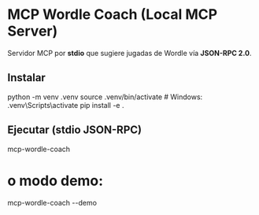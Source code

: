 # MCP Wordle Coach (Local MCP Server)

Servidor MCP por **stdio** que sugiere jugadas de Wordle vía **JSON-RPC 2.0**.

## Instalar
python -m venv .venv
source .venv/bin/activate   # Windows: .venv\Scripts\activate
pip install -e .

## Ejecutar (stdio JSON-RPC)
mcp-wordle-coach
# o modo demo:
mcp-wordle-coach --demo